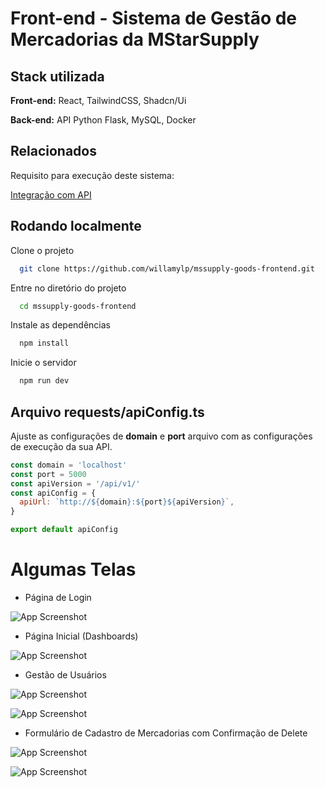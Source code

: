 
# Front-end - Sistema de Gestão de Mercadorias da MStarSupply

## Stack utilizada

**Front-end:** React, TailwindCSS, Shadcn/Ui

**Back-end:** API Python Flask, MySQL, Docker

## Relacionados

Requisito para execução deste sistema:

[Integração com API](https://github.com/willamylp/mssupply-goods-api.git)


## Rodando localmente

Clone o projeto

```bash
  git clone https://github.com/willamylp/mssupply-goods-frontend.git
```

Entre no diretório do projeto

```bash
  cd mssupply-goods-frontend
```

Instale as dependências

```bash
  npm install
```

Inicie o servidor

```bash
  npm run dev
```
## Arquivo requests/apiConfig.ts 

Ajuste as configurações de **domain** e **port** arquivo com as configurações de execução da sua API.

```javascript
const domain = 'localhost'
const port = 5000
const apiVersion = '/api/v1/'
const apiConfig = {
  apiUrl: `http://${domain}:${port}${apiVersion}`,
}

export default apiConfig
```


# Algumas Telas

* Página de Login

![App Screenshot](https://i.imgur.com/fIj3Jfc.png)

* Página Inicial (Dashboards)

![App Screenshot](https://i.imgur.com/CBUSs82.png)

* Gestão de Usuários

![App Screenshot](https://i.imgur.com/ic39lhC.png)

![App Screenshot](https://i.imgur.com/ZvAyH5m.png)

* Formulário de Cadastro de Mercadorias com Confirmação de Delete

![App Screenshot](https://i.imgur.com/iDUUiPS.png)

![App Screenshot](https://i.imgur.com/XhYDCMq.png)


